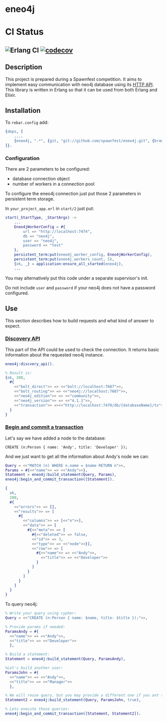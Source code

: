 eneo4j
=====

# CI Status

![Erlang CI](https://github.com/spawnfest/eneo4j/workflows/Erlang%20CI/badge.svg)
[![codecov](https://codecov.io/gh/spawnfest/eneo4j/branch/master/graph/badge.svg)](https://codecov.io/gh/spawnfest/eneo4j)
---

## Description

This project is prepared during a Spawnfest competition.
It aims to implement easy communication with neo4j database using its [HTTP API](https://neo4j.com/docs/http-api/current/introduction/). This library is written in Erlang so that it can be used from both Erlang and Elixir.

## Installation

To `rebar.config` add:

```erlang
{deps, [
    ....
    {eneo4j, ".*", {git, "git://github.com/spawnfest/eneo4j.git", {branch, "master"}}}
]}.
```

### Configuration

There are 2 parameters to be configured:

 - database connection object
 - number of workers in a connection pool

 To configure the eneo4j connection just put those 2 parameters in persistent term storage.

In `your_project_app.erl` in `start/2` just put:

```erlang
start(_StartType, _StartArgs) ->
    ...
    Eneo4jWorkerConfig = #{
        url => "http://localhost:7474",
        db => "neo4j",
        user => "neo4j",
        password => "test"
    },
    persistent_term:put(eneo4j_worker_config, Eneo4jWorkerConfig),
    persistent_term:put(eneo4j_workers_count, 5),
    {ok, _} = application:ensure_all_started(eneo4j),
    ...
```

You may alternatively put this code under a separate supervisor's init.

Do not include `user` and `password` if your neo4j does not have a password configured.

## Use

This section describes how to build requests and what kind of answer to expect.

### [Discovery API](https://neo4j.com/docs/http-api/current/discovery/)

This part of the API could be used to check the connection.
It returns basic information about the requested neo4j instance.

```erlang
eneo4j:discvery_api().

% Result is:
{ok, 200,
  #{
    <<"bolt_direct">> => <<"bolt://localhost:7687">>,
    <<"bolt_routing">> => <<"neo4j://localhost:7687">>,
    <<"neo4j_edition">> => <<"community">>,
    <<"neo4j_version">> => <<"4.1.1">>,
    <<"transaction">> =><<"http://localhost:7470/db/{databaseName}/tx">>
  }
}
```

### [Begin and commit a transaction](https://neo4j.com/docs/http-api/current/actions/begin-and-commit-a-transaction-in-one-request/)

Let's say we have added a node to the database:

```cypher
CREATE (n:Person { name: 'Andy', title: 'Developer' });
```

And we just want to get all the information about Andy's node we can:

```erlang
Query = <<"MATCH (n) WHERE n.name = $name RETURN n">>,
Params = #{<<"name">> => <<"Andy">>},
Statement = eneo4j:build_statement(Query, Params),
eneo4j:begin_and_commit_transaction([Statement]).

{
  ok,
  200,
  #{
    <<"errors">> => [],
    <<"results">> => [
      #{
        <<"columns">> => [<<"n">>],
        <<"data">> => [
          #{<<"meta">> => [
            #{<<"deleted">> => false,
            <<"id">> => 3,
            <<"type">> => <<"node">>}],
            <<"row">> => [
              #{<<"name">> => <<"Andy">>,
                <<"title">> => <<"Developer">>
              }
            ]
          }
        ]
      }
    ]
  }
}
```

To query neo4j:
```erlang
% Write your query using cypher:
Query = <<"CREATE (n:Person { name: $name, title: $title });">>,

% Provide params if needed:
ParamsAndy = #{
  <<"name">> => <<"Andy">>,
  <<"title">> => <<"Developer">>
  },

% Build a statement:
Statement = eneo4j:build_statement(Query, ParamsAndy),

%Let's build another user:
ParamsJohn = #{
  <<"name">> => <<"Andy">>,
  <<"title">> => <<"Manager">>
  },

% We will reuse query, but you may provide a different one if you ant to.
Statement2 = eneo4j:build_statement(Query, ParamsJohn, true),

% Lets execute those queries:
eneo4j:begin_and_commit_transaction([Statement, Statement2]).
```


<!-- EOF -->
